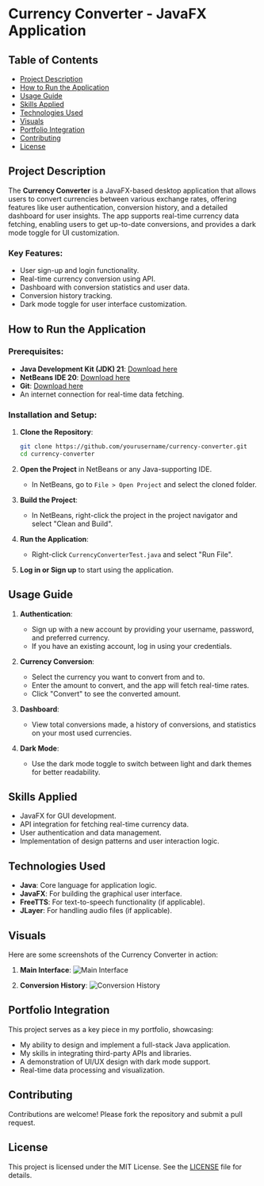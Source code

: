 # Currency Converter - JavaFX Application

## Table of Contents
- [Project Description](#project-description)
- [How to Run the Application](#how-to-run-the-application)
- [Usage Guide](#usage-guide)
- [Skills Applied](#skills-applied)
- [Technologies Used](#technologies-used)
- [Visuals](#visuals)
- [Portfolio Integration](#portfolio-integration)
- [Contributing](#contributing)
- [License](#license)

## Project Description
The **Currency Converter** is a JavaFX-based desktop application that allows users to convert currencies between various exchange rates, offering features like user authentication, conversion history, and a detailed dashboard for user insights. The app supports real-time currency data fetching, enabling users to get up-to-date conversions, and provides a dark mode toggle for UI customization.

### Key Features:
- User sign-up and login functionality.
- Real-time currency conversion using API.
- Dashboard with conversion statistics and user data.
- Conversion history tracking.
- Dark mode toggle for user interface customization.

## How to Run the Application

### Prerequisites:
- **Java Development Kit (JDK) 21**: [Download here](https://www.oracle.com/java/technologies/javase-jdk21-downloads.html)
- **NetBeans IDE 20**: [Download here](https://netbeans.apache.org/download/)
- **Git**: [Download here](https://git-scm.com/)
- An internet connection for real-time data fetching.

### Installation and Setup:
1. **Clone the Repository**:
   ```bash
   git clone https://github.com/yourusername/currency-converter.git
   cd currency-converter
2. **Open the Project** in NetBeans or any Java-supporting IDE.
   - In NetBeans, go to `File > Open Project` and select the cloned folder.

3. **Build the Project**:
   - In NetBeans, right-click the project in the project navigator and select "Clean and Build".

4. **Run the Application**:
   - Right-click `CurrencyConverterTest.java` and select "Run File".

5. **Log in or Sign up** to start using the application.

## Usage Guide

1. **Authentication**:
   - Sign up with a new account by providing your username, password, and preferred currency.
   - If you have an existing account, log in using your credentials.

2. **Currency Conversion**:
   - Select the currency you want to convert from and to.
   - Enter the amount to convert, and the app will fetch real-time rates.
   - Click "Convert" to see the converted amount.

3. **Dashboard**:
   - View total conversions made, a history of conversions, and statistics on your most used currencies.

4. **Dark Mode**:
   - Use the dark mode toggle to switch between light and dark themes for better readability.

## Skills Applied
- JavaFX for GUI development.
- API integration for fetching real-time currency data.
- User authentication and data management.
- Implementation of design patterns and user interaction logic.

## Technologies Used
- **Java**: Core language for application logic.
- **JavaFX**: For building the graphical user interface.
- **FreeTTS**: For text-to-speech functionality (if applicable).
- **JLayer**: For handling audio files (if applicable).

## Visuals
Here are some screenshots of the Currency Converter in action:

1. **Main Interface**:
   ![Main Interface](path/to/screenshot1.png)
   
2. **Conversion History**:
   ![Conversion History](path/to/screenshot2.png)

## Portfolio Integration
This project serves as a key piece in my portfolio, showcasing:
- My ability to design and implement a full-stack Java application.
- My skills in integrating third-party APIs and libraries.
- A demonstration of UI/UX design with dark mode support.
- Real-time data processing and visualization.

## Contributing
Contributions are welcome! Please fork the repository and submit a pull request.

## License
This project is licensed under the MIT License. See the [LICENSE](LICENSE) file for details.
